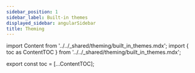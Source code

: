 ```yaml
---
sidebar_position: 1
sidebar_label: Built-in themes
displayed_sidebar: angularSidebar
title: Theming
---
```


import Content from '../../_shared/theming/built_in_themes.mdx';
import { toc as ContentTOC } from '../../_shared/theming/built_in_themes.mdx';

export const toc = [...ContentTOC];

<Content />